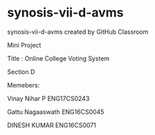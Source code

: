 # synosis-vii-d-avms
synosis-vii-d-avms created by GitHub Classroom

Mini Project
 

Title : Online College Voting System


Section D


Memebers:


Vinay Nihar P ENG17CS0243


Gattu Nagaaswath ENG16CS0045


DINESH KUMAR ENG16CS0071
